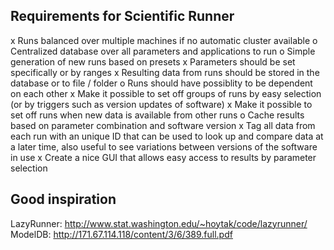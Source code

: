 Requirements for Scientific Runner
----------------------------------

x Runs balanced over multiple machines if no automatic cluster available
o Centralized database over all parameters and applications to run
o Simple generation of new runs based on presets
x Parameters should be set specifically or by ranges
x Resulting data from runs should be stored in the database or to file / folder
o Runs should have possiblity to be dependent on each other
x Make it possible to set off groups of runs by easy selection (or by triggers such as version updates of software)
x Make it possible to set off runs when new data is available from other runs
o Cache results based on parameter combination and software version
x Tag all data from each run with an unique ID that can be used to look up and compare data at a later time, also useful to see variations between versions of the software in use
x Create a nice GUI that allows easy access to results by parameter selection

Good inspiration
----------------
LazyRunner: http://www.stat.washington.edu/~hoytak/code/lazyrunner/
ModelDB: http://171.67.114.118/content/3/6/389.full.pdf 
